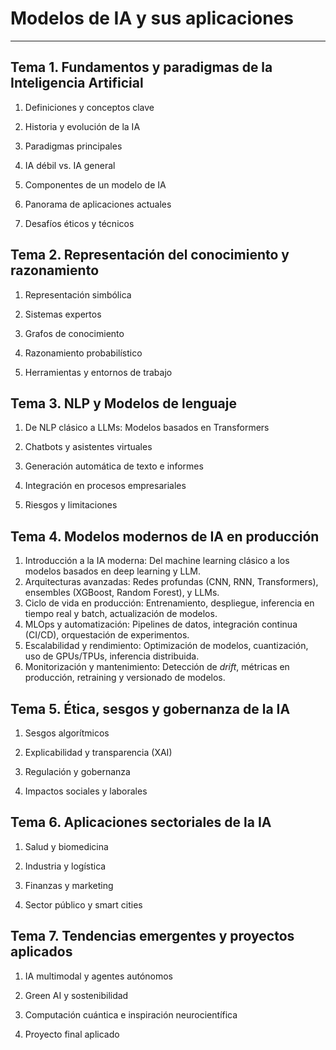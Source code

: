 # Modelos de IA y sus aplicaciones

---

## Tema 1. Fundamentos y paradigmas de la Inteligencia Artificial

1. Definiciones y conceptos clave

2. Historia y evolución de la IA

3. Paradigmas principales

4. IA débil vs. IA general

5. Componentes de un modelo de IA

6. Panorama de aplicaciones actuales

7. Desafíos éticos y técnicos


## Tema 2. Representación del conocimiento y razonamiento

1. Representación simbólica

2. Sistemas expertos

3. Grafos de conocimiento

4. Razonamiento probabilístico

5. Herramientas y entornos de trabajo

## Tema 3. NLP y Modelos de lenguaje

1. De NLP clásico a LLMs: Modelos basados en Transformers

2. Chatbots y asistentes virtuales

3. Generación automática de texto e informes

4. Integración en procesos empresariales

5. Riesgos y limitaciones


## Tema 4. Modelos modernos de IA en producción

1. Introducción a la IA moderna: Del machine learning clásico a los modelos basados en deep learning y LLM.
2. Arquitecturas avanzadas: Redes profundas (CNN, RNN, Transformers), ensembles (XGBoost, Random Forest), y LLMs.
3. Ciclo de vida en producción: Entrenamiento, despliegue, inferencia en tiempo real y batch, actualización de modelos.
4. MLOps y automatización: Pipelines de datos, integración continua (CI/CD), orquestación de experimentos.
5. Escalabilidad y rendimiento: Optimización de modelos, cuantización, uso de GPUs/TPUs, inferencia distribuida.
6. Monitorización y mantenimiento: Detección de *drift*, métricas en producción, retraining y versionado de modelos.

## Tema 5. Ética, sesgos y gobernanza de la IA

1. Sesgos algorítmicos

2. Explicabilidad y transparencia (XAI)

3. Regulación y gobernanza

4. Impactos sociales y laborales

## Tema 6. Aplicaciones sectoriales de la IA

1. Salud y biomedicina

2. Industria y logística

3. Finanzas y marketing

4. Sector público y smart cities


## Tema 7. Tendencias emergentes y proyectos aplicados

1.  IA multimodal y agentes autónomos

2. Green AI y sostenibilidad

3. Computación cuántica e inspiración neurocientífica

4. Proyecto final aplicado





